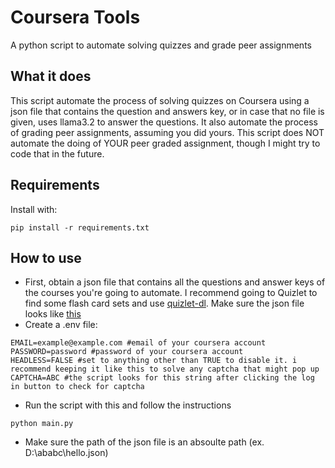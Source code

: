 
# Coursera Tools

A python script to automate solving quizzes and grade peer assignments


## What it does

This script automate the process of solving quizzes on Coursera using a json file that contains the question and answers key, or in case that no file is given, uses llama3.2 to answer the questions. It also automate the process of grading peer assignments, assuming you did yours. This script does NOT automate the doing of YOUR peer graded assignment, though I might try to code that in the future.
## Requirements
Install with:
```
pip install -r requirements.txt
```
## How to use
- First, obtain a json file that contains all the questions and answer keys of the courses you're going to automate. I recommend going to Quizlet to find some flash card sets and use [quizlet-dl](https://github.com/emanh1/Quizlet-dl). Make sure the json file looks like [this](/example.json)
- Create a .env file:
```.env
EMAIL=example@example.com #email of your coursera account
PASSWORD=password #password of your coursera account
HEADLESS=FALSE #set to anything other than TRUE to disable it. i recommend keeping it like this to solve any captcha that might pop up
CAPTCHA=ABC #the script looks for this string after clicking the log in button to check for captcha
```
- Run the script with this and follow the instructions
```
python main.py
```
- Make sure the path of the json file is an absoulte path (ex. D:\ababc\hello.json)